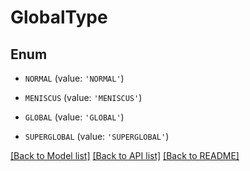 # GlobalType


## Enum

* `NORMAL` (value: `'NORMAL'`)

* `MENISCUS` (value: `'MENISCUS'`)

* `GLOBAL` (value: `'GLOBAL'`)

* `SUPERGLOBAL` (value: `'SUPERGLOBAL'`)

[[Back to Model list]](../README.md#documentation-for-models) [[Back to API list]](../README.md#documentation-for-api-endpoints) [[Back to README]](../README.md)


